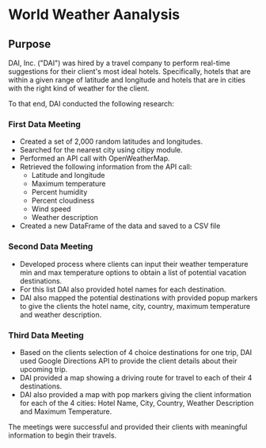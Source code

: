 # World Weather Aanalysis

## Purpose
DAI, Inc. ("DAI") was hired by a travel company to perform real-time suggestions for their client's most ideal hotels. Specifically, hotels that are within a given range of latitude and longitude and hotels that are in cities with the right kind of weather for the client.

To that end, DAI conducted the following research:

### First Data Meeting
  * Created a set of 2,000 random latitudes and longitudes.  
  * Searched for the nearest city using citipy module.
  * Performed an API call with OpenWeatherMap.
  * Retrieved the following information from the API call:
      * Latitude and longitude
      * Maximum temperature
      * Percent humidity
      * Percent cloudiness
      * Wind speed
      * Weather description
  * Created a new DataFrame of the data and saved to a CSV file

### Second Data Meeting
  * Developed process where clients can input their weather temperature min and max temperature options to obtain a list of potential vacation destinations.
  * For this list DAI also provided hotel names for each destination.
  * DAI also mapped the potential destinations with provided popup markers to give the clients the hotel name, city, country, maximum temperature and weather description.

### Third Data Meeting
  * Based on the clients selection of 4 choice destinations for one trip, DAI used Google Directions API to provide the client details about their upcoming trip.
  * DAI provided a map showing a driving route for travel to each of their 4 destinations.
  * DAI also provided a map with pop markers giving the client information for each of the 4 cities: Hotel Name, City, Country, Weather Description and Maximum Temperature.
  
The meetings were successful and provided their clients with meaningful information to begin their travels.
